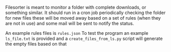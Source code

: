 Filesorter is meant to monitor a folder with complete downloads, or something similar.
It should run in a cron job periodically checking the folder for new files
 these will be moved away based on a set of rules (when they are not in use)
 and some mail will be sent to notify the status.

An example rules files is `rules.json`
To test the program an example `ls_file.txt` is provided and a `create_files_from_ls.py` script will
generate the empty files based on that
